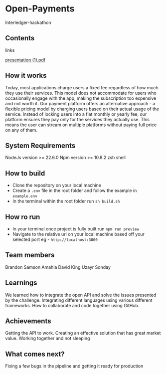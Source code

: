 # Open-Payments 

Interledger-hackathon

## Contents

links

[presentation (1).pdf](https://github.com/user-attachments/files/17449284/presentation.1.pdf)

## How it works

Today, most applications charge users a fixed fee regardless of how much they use their services. This model does not accommodate for users who occasionally engage with the app, making the subscription too expensive and not worth it. Our payment platform offers an alternative approach - a flexible pricing model by charging users based on their actual usage of the service. Instead of locking users into a flat monthly or yearly fee, our platform ensures they pay only for the services they actually use. This means the user can stream on multiple platforms without paying full price on any of them.

## System Requirements

NodeJs version >= 22.6.0
Npm version >= 10.8.2
zsh shell

## How to build

* Clone the repository on your local machine
* Create a ```.env``` file in the root folder and follow the example in ```example.env```
* In the terminal within the root folder run ```sh build.sh```

## How ro run

* In your terminal once project is fully built run ```npm run preview```
* Navigate to the relative url on your local machine based off your selected port eg - ```http://localhost:3000```


## Team members

Brandon Samson
Amahla
David King 
Uzayr Sonday 

## Learnings

We learned how to integrate the open API and solve the issues presented by the challenge. Integrating different languages using various different frameworks. How to collaborate and code together using GitHub. 
 
## Achievements

Getting the API to work. Creating an effective solution that has great market value. Working together and not sleeping 

## What comes next?

Fixing a few bugs in the pipeline and getting it ready for production
